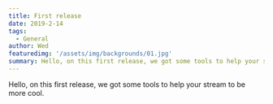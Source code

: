 ```yaml
---
title: First release
date: 2019-2-14
tags:
  - General
author: Wed
featuredimg: '/assets/img/backgrounds/01.jpg'
summary: Hello, on this first release, we got some tools to help your stream to be more cool.
---
```


Hello, on this first release, we got some tools to help your stream to be more cool.
